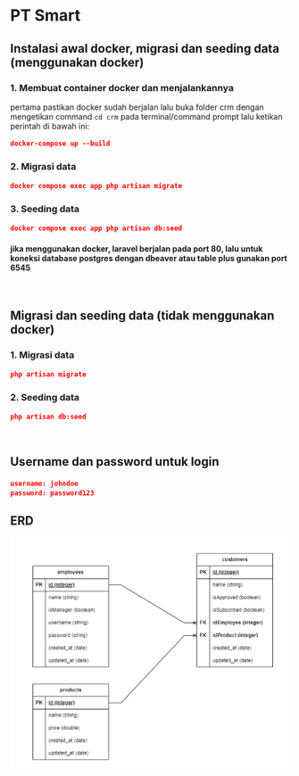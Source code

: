 # PT Smart

## Instalasi awal docker, migrasi dan seeding data (menggunakan docker)

### 1. Membuat container docker dan menjalankannya
pertama pastikan docker sudah berjalan lalu buka folder crm dengan mengetikan command ```cd crm``` pada terminal/command prompt lalu ketikan perintah di bawah ini:
```json
docker-compose up --build
```
### 2. Migrasi data
```json
docker compose exec app php artisan migrate
```
### 3. Seeding data
```json
docker compose exec app php artisan db:seed
```
#### jika menggunakan docker, laravel berjalan pada port 80, lalu untuk koneksi database postgres dengan dbeaver atau table plus gunakan port 6545

&nbsp;

## Migrasi dan seeding data (tidak menggunakan docker)

### 1. Migrasi data
```json
php artisan migrate
```

### 2. Seeding data
```json
php artisan db:seed
```
&nbsp;

## Username dan password untuk login
```json
username: johndoe
password: password123
```

## ERD
![Gambar ERD](./erd_ptsmart.png)